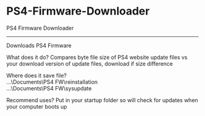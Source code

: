 # PS4-Firmware-Downloader
PS4 Firmware Downloader<hr>
Downloads PS4 Firmware

What does it do? Compares byte file size of PS4 website update files vs your download version of update files, download if size difference

Where does it save file?<br>
...\Documents\PS4 FW\reinstallation<br>
...\Documents\PS4 FW\sysupdate<br>

Recommend uses? Put in your startup folder so will check for updates when your computer boots up
